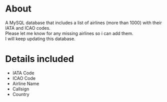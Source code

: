# About
A MySQL database that includes a list of airlines (more than 1000) with their IATA and ICAO codes.<br />
Please let me know for any missing airlines so i can add them.<br />
I will keep updating this database.

# Details included
* IATA Code
* ICAO Code
* Airline Name
* Callsign
* Country

